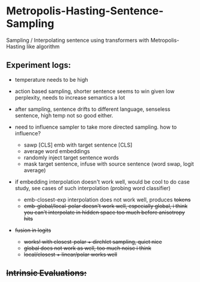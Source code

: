 # Metropolis-Hasting-Sentence-Sampling
Sampling / Interpolating sentence using transformers with Metropolis-Hasting like algorithm


## Experiment logs:

- temperature needs to be high
- action based sampling, shorter sentence seems to win given low perplexity, needs to increase semantics a lot
- after sampling, sentence drifts to different language, senseless sentence, high temp not so good either.
- need to influence sampler to take more directed sampling. how to influence?
  - sawp [CLS] emb with target sentence [CLS]
  - average word embeddings
  - randomly inject target sentence words
  - mask target sentence, infuse with source sentence (word swap, logit average)

- if embedding interpolation doesn't work well, would be cool to do case study, see cases of such interpolation (probing word classifier)
  - emb-closest-exp interpolation does not work well, produces <s> tokens
  - emb-global/local-polar doesn't work well, especially global, i think you can't interpolate in hidden space too much before anisotropy hits

- fusion in logits
  - works! with closest-polar + dirchlet sampling, quiet nice
  - global does not work as well, too much noise i think
  - local/closest + linear/polar works well


## Intrinsic Evaluations:

